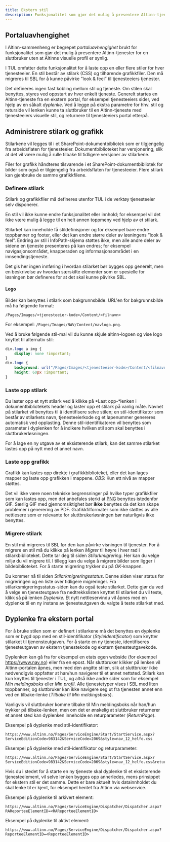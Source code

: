 ```yaml
---
title: Ekstern stil
description: Funksjonalitet som gjør det mulig å presentere Altinn-tjenester uten at Altinns visuelle profil er synlig.
---
```


## Portaluavhengighet

I Altinn-sammenheng er begrepet *portaluavhengighet* brukt for funksjonalitet som gjør det mulig å presentere Altinn-tjenester for en
sluttbruker uten at Altinns visuelle profil er synlig.

I TUL omfatter dette funksjonalitet for å laste opp en eller flere stiler for hver tjenesteeier. En stil består av stilark (CSS) og
tilhørende grafikkfiler. Den må migreres til SBL for å kunne påvirke ”look & feel” til tjenesteeiers tjenester.

Det defineres ingen fast kobling mellom stil og tjeneste. Om stilen skal benyttes, styres ved oppstart av hver enkelt tjeneste. Generelt
startes en Altinn-tjeneste fra en ekstern portal, for eksempel tjenesteeiers sider, ved hjelp av en såkalt *dyplenke*. Ved å legge på ekstra
parametre for hhv. stil og returside vil lenken kunne ta sluttbruker til en Altinn-tjeneste med tjenesteeiers visuelle stil, og returnere
til tjenesteeiers portal etterpå.

## Administrere stilark og grafikk

Stilarkene vil legges til i et SharePoint-dokumentbibliotek som er tilgjengelig fra arbeidsflaten for tjenesteeier. Dokumentbiblioteket har
versjonering, slik at det vil være mulig å rulle tilbake til tidligere versjoner av stilarkene.

Filer for grafikk håndteres tilsvarende i et SharePoint-dokumentbibliotek for bilder som også er tilgjengelig fra arbeidsflaten for
tjenesteeier. Flere stilark kan gjenbruke de samme grafikkfilene.

### Definere stilark

Stilark og grafikkfiler må defineres utenfor TUL i de verktøy tjenesteeier selv disponerer.

En stil vil ikke kunne endre funksjonalitet eller innhold; for eksempel vil det ikke være mulig å legge til en helt annen toppmeny ved hjelp
av et stilark.

Stilarket kan inneholde få stildefinisjoner og for eksempel bare endre toppbanner og footer, eller det kan endre større deler av løsningens
”look & feel”. Endring av stil i InfoPath-skjema støttes ikke, men alle andre deler av sidene en tjeneste presenteres på kan endres; for
eksempel navigasjonsområdet, knapperaden og informasjonsområdet i en innsendings­tjeneste.

Det gis her ingen innføring i hvordan stilarket bør bygges opp generelt, men en beskrivelse av hvordan særskilte elementer som er spesielle
for løsningen bør defineres for at det skal kunne påvirke SBL.

#### Logo

Bilder kan benyttes i stilark som bakgrunnsbilde. URL'en for bakgrunnsbilde må ha følgende format:

```
/Pages/Images/<tjenesteeier-kode>/Content/<filnavn>
```
For eksempel: `/Pages/Images/NAV/Content/navlogo.png`.

Ved å bruke følgende stil-mal vil du kunne skjule altinn-logoen og vise logo knyttet til alternativ stil:

```css
div.logo a img {
    display: none !important;
}
div.logo {
    background: url("/Pages/Images/<tjenesteeier-kode>/Content/<filnavn>") no-repeat 5% 50% !important;
    height: 60px !important;
}
```

### Laste opp stilark

Du laster opp et nytt stilark ved å klikke på *Last opp-*lenken i dokumentbibliotekets header og laster opp et stilark på vanlig måte.
Navnet på stilarket vil benyttes til å identifisere selve stilen; en stil-identifikator som består av stilarkets navn, tjenesteeierkode og
et løpenummer genereres automatisk ved opplasting. Denne stil-identifikatoren vil benyttes som parameter i dyplenken for å indikere hvilken
stil som skal benyttes i sluttbrukerløsningen.

For å lage en ny utgave av et eksisterende stilark, kan det samme stilarket lastes opp på nytt med et annet navn.

### Laste opp grafikk

Grafikk kan lastes opp direkte i grafikkbiblioteket, eller det kan lages mapper og laste opp grafikken i mappene. *OBS*: Kun ett nivå av
mapper støttes.

Det vil ikke være noen tekniske begrensninger på hvilke typer grafikkfiler som kan lastes opp, men det anbefales sterkt at
[PNG](http://no.wikipedia.org/wiki/Portable_Network_Graphics) benyttes istedenfor GIF.
Særlig GIF med gjennomsiktighet bør **ikke** benyttes da det kan skape problemer i generering av PDF.
Grafikkfilformater som ikke støttes av alle nettlesere som er relevante for sluttbrukerløsningen bør naturligvis ikke benyttes.

### Migrere stilark

En stil må migreres til SBL før den kan påvirke visningen til tjenester. For å migrere en stil må du klikke på lenken *Migrer* til høyre i
hver rad i stilarkbiblioteket. Dette tar deg til siden *Stilarkmigrering*. Her kan du velge miljø du vil migrere til. I tillegg kan du velge
å migrere bilder som ligger i bildebiblioteket. For å starte migrering trykker du på *OK*-knappen.

Du kommer nå til siden *Stilarkmigreringsstatus*. Denne siden viser status for migreringen og en liste over tidligere migreringer. Fra
stilarksmigreringsstatus-siden kan du også teste stilarket. Dette gjør du ved å velge en tjenesteutgave fra nedtrekkslisten knyttet til
stilarket du vil teste, klikk så på lenken *Dyplenke.* Et nytt nettleservindu vil åpnes med en dyplenke til en ny instans av tjenesteutgaven
du valgte å teste stilarket med.

## Dyplenke fra ekstern portal

For å bruke stilen som er definert i stilarkene må det benyttes en dyplenke som er bygd opp med en stil-identifikator (*StyleIdentificator*)
som knytter stilarket til tjenensteutgaven. For å starte en ny tjeneste, identifiseres tjenesteutgaven av ekstern tjenestekode og ekstern
tjeneste­utgave­kode.

Dyplenken kan gå fra for eksempel en etats egen webside (for eksempel https://www.nav.no) eller fra en epost. Når sluttbruker klikker på lenken
vil Altinn-portalen åpnes, men med den angitte stilen, slik at sluttbruker ikke nødvendigvis oppfatter at han/hun navigerer til et annet
nettsted. Stilark kan kun knyttes til tjenester i TUL, og altså ikke andre sider som for eksempel *Min meldingsboks* eller *Min profil*.
Alle tjenestetyper vises i SBL med liten toppbanner, og sluttbruker kan ikke navigere seg ut fra tjenesten annet enn ved en tilbake-lenke
(*Tilbake til Min meldingsboks*).

Vanligvis vil sluttbruker komme tilbake til Min meldingsboks når han/hun trykker på tilbake-lenken, men om det er ønskelig at sluttbruker
returnerer et annet sted kan dyplenken inneholde en returparameter (*ReturnPage*).

Eksempel på dyplenke med stil-identifikator:
```
https://www.altinn.no/Pages/ServiceEngine/Start/StartService.aspx?ServiceEditionCode=983142&ServiceCode=2069&style=nav_12_helfo.css
```

Eksempel på dyplenke med stil-identifikator og returparameter:
```
https://www.altinn.no/Pages/ServiceEngine/Start/StartService.aspx?ServiceEditionCode=983142&ServiceCode=2069&style=nav_12_helfo.css&returnPage=http://www.helfo.no
```

Hvis du i stedet for å starte en ny tjeneste skal dyplenke til et eksisterende tjenesteelement, vil selve lenken bygges opp annerledes, mens
prinsippet for ekstern stil er det samme. Dette er bare aktuelt hvis datainnholdet du skal lenke til er kjent, for eksempel hentet fra
Altinn via webservice.

Eksempel på dyplenke til arkivert element:
```
https://www.altinn.no/Pages/ServiceEngine/Dispatcher/Dispatcher.aspx?RAReporteeElementID=<RAReporteeElementID>
```

Eksempel på dyplenke til aktivt element:
```
https://www.altinn.no/Pages/ServiceEngine/Dispatcher/Dispatcher.aspx?ReporteeElementID=<ReporteeElementID>
```
